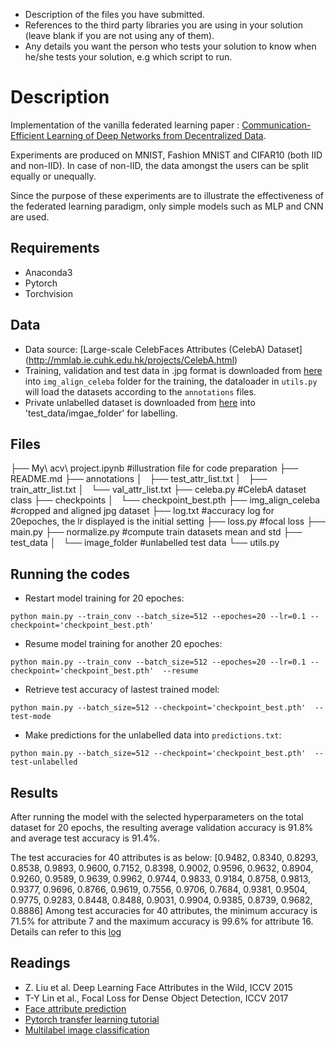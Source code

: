 - Description of the files you have submitted.
- References to the third party libraries you are using in your solution (leave
blank if you are not using any of them).
- Any details you want the person who tests your solution to know when
he/she tests your solution, e.g which script to run.

# Description

Implementation of the vanilla federated learning paper : [Communication-Efficient Learning of Deep Networks from Decentralized Data](https://arxiv.org/abs/1602.05629).


Experiments are produced on MNIST, Fashion MNIST and CIFAR10 (both IID and non-IID). In case of non-IID, the data amongst the users can be split equally or unequally.

Since the purpose of these experiments are to illustrate the effectiveness of the federated learning paradigm, only simple models such as MLP and CNN are used.

## Requirements
* Anaconda3
* Pytorch
* Torchvision

## Data
* Data source: [Large-scale CelebFaces Attributes (CelebA) Dataset] (http://mmlab.ie.cuhk.edu.hk/projects/CelebA.html)
* Training, validation and test data in .jpg format is downloaded from [here](https://drive.google.com/drive/folders/0B7EVK8r0v71peklHb0pGdDl6R28?usp=sharing) into `img_align_celeba` folder for the training, the dataloader in `utils.py` will load the datasets according to the `annotations` files. 
* Private unlabelled dataset is downloaded from [here](https://drive.google.com/file/d/1VF7BkaII4eBZe98v9UNUj_1a2iWGU1kZ/view?usp=drivesdk) into 'test_data/imgae_folder' for labelling.

## Files
├── My\ acv\ project.ipynb #illustration file for code preparation
├── README.md
├── annotations
│   ├── test_attr_list.txt
│   ├── train_attr_list.txt
│   └── val_attr_list.txt
├── celeba.py #CelebA dataset class
├── checkpoints
│   └── checkpoint_best.pth
├── img_align_celeba #cropped and aligned jpg dataset
├── log.txt #accuracy log for 20epoches, the lr displayed is the initial setting
├── loss.py #focal loss
├── main.py
├── normalize.py #compute train datasets mean and std
├── test_data
│   └── image_folder #unlabelled test data
└── utils.py

## Running the codes
* Restart model training for 20 epoches:
```
python main.py --train_conv --batch_size=512 --epoches=20 --lr=0.1 --checkpoint='checkpoint_best.pth' 
```
* Resume model training for another 20 epoches:
```
python main.py --train_conv --batch_size=512 --epoches=20 --lr=0.1 --checkpoint='checkpoint_best.pth'  --resume
```
* Retrieve test accuracy of lastest trained model:
```
python main.py --batch_size=512 --checkpoint='checkpoint_best.pth'  --test-mode
```
* Make predictions for the unlabelled data into `predictions.txt`:
```
python main.py --batch_size=512 --checkpoint='checkpoint_best.pth'  --test-unlabelled
```

## Results
After running the model with the selected hyperparameters on the total dataset for 20 epochs, the resulting average validation accuracy is 91.8% and average test accuracy is 91.4%. 

The test accuracies for 40 attributes is as below:
       [0.9482, 0.8340, 0.8293, 0.8538, 0.9893, 0.9600, 0.7152, 0.8398, 0.9002, 
        0.9596, 0.9632, 0.8904, 0.9260, 0.9589, 0.9639, 0.9962, 0.9744, 0.9833,
        0.9184, 0.8758, 0.9813, 0.9377, 0.9696, 0.8766, 0.9619, 0.7556, 0.9706,
        0.7684, 0.9381, 0.9504, 0.9775, 0.9283, 0.8448, 0.8488, 0.9031, 0.9904,
        0.9385, 0.8739, 0.9682, 0.8886]
Among test accuracies for 40 attributes, the minimum accuracy is 71.5% for attribute 7 and the maximum accuracy is 99.6% for attribute 16.
Details can refer to this [log](https://github.com/BambooPalace/Celeba-attributes-prediction/blob/main/log.txt)

## Readings
-  Z. Liu et al. Deep Learning Face Attributes in the Wild, ICCV 2015
- T-Y Lin et al., Focal Loss for Dense Object Detection, ICCV 2017
- [Face attribute prediction]( https://github.com/d-li14/face-attribute-prediction)
- [Pytorch transfer learning tutorial](https://pytorch.org/tutorials/beginner/transfer_learning_tutorial.html)
- [Multilabel image classification](https://www.learnopencv.com/multi-label-image-classification-with-pytorch-image-tagging/)

